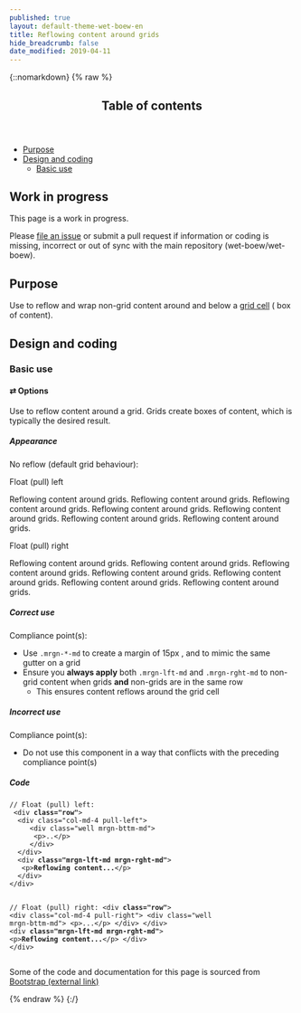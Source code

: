 ```yaml
---
published: true
layout: default-theme-wet-boew-en
title: Reflowing content around grids
hide_breadcrumb: false
date_modified: 2019-04-11
---
```

{::nomarkdown}
{% raw %}
  <span class="wb-prettify all-pre"></span>
  <div class="row">
    <nav role="navigation" class="col-md-8">
      <div class="panel panel-default">
        <header class="panel-heading">
          <h2 class="panel-title">Table of contents</h2>
        </header>
        <div class="panel-body">
          <ul>
            <li><a href="#purpose">Purpose</a></li>
            <li><a href="#design">Design and coding</a>
              <ul>
                <li><a href="#basic">Basic use</a>                </li>
              </ul>
            </li>
          </ul>
        </div>
      </div>
    </nav>
    <section class="col-md-4">
      <div class="panel panel-warning">
        <div class="panel-body">
          <h2 class="mrgn-tp-0 h4 text-warning"><span class="fa fa-exclamation-triangle"></span> Work in progress</h2>
          <p>This page is a work in progress.</p>
          <p>Please <a href="https://github.com/wet-boew/wet-boew-styleguide/issues/new">file an issue</a> or submit a pull request if information or coding is missing, incorrect or out of sync with the main repository (wet-boew/wet-boew).</p>
        </div>
      </div>
    </section>
  </div>
  <h2 id="purpose"><span class="fa-stack"><span class="fa fa-circle fa-stack-2x"></span><span class="fa fa-info fa-stack-1x fa-inverse"></span></span> Purpose</h2>
  <p>Use to reflow and wrap non-grid content around and below a <a href="grids-en.html">grid cell</a> ( box of content). </p>
  <h2 id="design"><span class="fa-stack"><span class="fa fa-circle fa-stack-2x"></span><span class="fa fa-paint-brush fa-stack-1x fa-inverse"></span></span> Design and coding</h2>
  <h3 id="basic">Basic use</h3>
  <h4 id="options"><span class="fa-stack"><span class="fa fa-circle fa-stack-2x"></span><span class="fa fa-stack-1x fa-inverse">&#8644;</span></span> Options</h4>
  <p>Use to reflow content around a grid. Grids create boxes of content, which is typically the desired result.  </p>
  <div class="row">
    <div class="col-md-4">
      <div class="panel panel-default">
        <div class="panel-body">
          <h5 class="mrgn-tp-0">Appearance</h5>
          <p>No reflow (default grid behaviour):</p>
          <div class="row">
            <div class="col-md-4 pull-left">
              <div class="well mrgn-bttm-md">
                <p>Float (pull) left</p>
              </div>
            </div>
            <div class="mrgn-lft-md mrgn-rght-md">
              <p>Reflowing content around grids. Reflowing content around grids. Reflowing content around grids. Reflowing content around grids. Reflowing content around grids. Reflowing content around grids. Reflowing content around grids. </p>
            </div>
          </div>
          <div class="row">
            <div class="col-md-4 pull-right">
              <div class="well mrgn-bttm-md">
                <p>Float (pull) right</p>
              </div>
            </div>
            <div class="mrgn-lft-md mrgn-rght-md">
              <p>Reflowing content around grids. Reflowing content around grids. Reflowing content around grids. Reflowing content around grids. Reflowing content around grids. Reflowing content around grids. Reflowing content around grids. </p>
            </div>
          </div>
        </div>
      </div>
    </div>
    <div class="col-md-4">
      <h5 class="mrgn-tp-0 text-success"><span class="glyphicon glyphicon-ok-circle"></span> Correct use</h5>
      <p>Compliance point(s):</p>
      <ul>
        <li>Use <code>.mrgn-*-md</code> to create a margin of 15px , and to mimic the same gutter on a grid</li>
        <li>Ensure you <strong>always apply</strong> both <code>.mrgn-lft-md</code> and <code>.mrgn-rght-md</code> to  non-grid content when grids <strong>and</strong> non-grids are in the same row
          <ul>
            <li>This ensures content reflows around the grid cell</li>
          </ul>
        </li>
      </ul>
      <h5 class="mrgn-tp-0 text-danger"><span class="glyphicon glyphicon-remove-circle"></span> Incorrect use</h5>
      <p>Compliance point(s):</p>
      <ul>
        <li>Do not use this component in a way that conflicts with the preceding compliance <span class="nowrap">point(s)</span></li>
      </ul>
    </div>
    <div class="col-md-4">
      <h5 class="mrgn-tp-0">Code</h5>
      <pre><code>// Float (pull) left:
 &lt;div <strong>class=&quot;row&quot;</strong>&gt;
  &lt;div class=&quot;col-md-4 pull-left&quot;&gt;
     &lt;div class=&quot;well mrgn-bttm-md&quot;&gt;
      &lt;p&gt;..&lt;/p&gt;
     &lt;/div&gt;
  &lt;/div&gt;
  &lt;div <strong>class=&quot;mrgn-lft-md mrgn-rght-md&quot;</strong>&gt;
   &lt;p&gt;<strong>Reflowing content...</strong>&lt;/p&gt;
  &lt;/div&gt;
&lt;/div&gt;

// Float (pull) right:
&lt;div <strong>class=&quot;row&quot;</strong>&gt;
  &lt;div class=&quot;col-md-4 pull-right&quot;&gt;
     &lt;div class=&quot;well mrgn-bttm-md&quot;&gt;
      &lt;p&gt;...&lt;/p&gt;
     &lt;/div&gt;
  &lt;/div&gt;
  &lt;div <strong>class=&quot;mrgn-lft-md mrgn-rght-md&quot;</strong>&gt;
   &lt;p&gt;<strong>Reflowing content...</strong>&lt;/p&gt;
  &lt;/div&gt;
&lt;/div&gt;</code></pre>
    </div>
  </div>
  <p class="mrgn-tp-lg text-muted">Some of the code and documentation for this page is sourced from <a href="https://getbootstrap.com/" >Bootstrap<span  class="wb-inv"> (external link)</span></a></p>
{% endraw %}
{:/}
